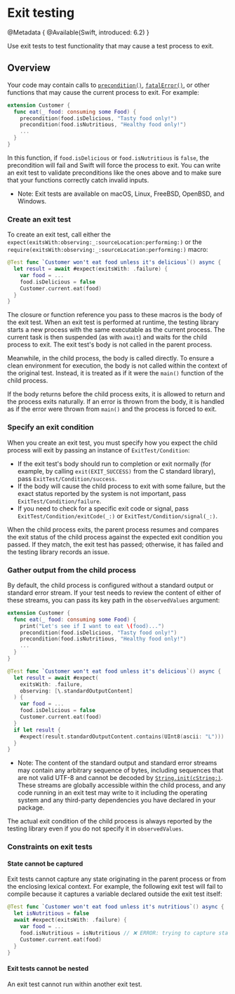 # Exit testing

<!--
This source file is part of the Swift.org open source project

Copyright (c) 2023–2025 Apple Inc. and the Swift project authors
Licensed under Apache License v2.0 with Runtime Library Exception

See https://swift.org/LICENSE.txt for license information
See https://swift.org/CONTRIBUTORS.txt for Swift project authors
-->

@Metadata {
  @Available(Swift, introduced: 6.2)
}

Use exit tests to test functionality that may cause a test process to exit.

## Overview

Your code may contain calls to [`precondition()`](https://developer.apple.com/documentation/swift/precondition(_:_:file:line:)),
[`fatalError()`](https://developer.apple.com/documentation/swift/fatalerror(_:file:line:)),
or other functions that may cause the current process to exit. For example:

```swift
extension Customer {
  func eat(_ food: consuming some Food) {
    precondition(food.isDelicious, "Tasty food only!")
    precondition(food.isNutritious, "Healthy food only!")
    ...
  }
}
```

In this function, if `food.isDelicious` or `food.isNutritious` is `false`, the
precondition will fail and Swift will force the process to exit. You can write
an exit test to validate preconditions like the ones above and to make sure that
your functions correctly catch invalid inputs.

- Note: Exit tests are available on macOS, Linux, FreeBSD, OpenBSD, and Windows.

### Create an exit test

To create an exit test, call either the ``expect(exitsWith:observing:_:sourceLocation:performing:)``
or the ``require(exitsWith:observing:_:sourceLocation:performing:)`` macro:

```swift
@Test func `Customer won't eat food unless it's delicious`() async {
  let result = await #expect(exitsWith: .failure) {
    var food = ...
    food.isDelicious = false
    Customer.current.eat(food)
  }
}
```

The closure or function reference you pass to these macros is the body of the
exit test. When an exit test is performed at runtime, the testing library starts
a new process with the same executable as the current process. The current task
is then suspended (as with `await`) and waits for the child process to
exit. The exit test's body is not called in the parent process.

Meanwhile, in the child process, the body is called directly. To ensure a clean
environment for execution, the body is not called within the context of the
original test. Instead, it is treated as if it were the `main()` function of the
child process.

If the body returns before the child process exits, it is allowed to return and
the process exits naturally. If an error is thrown from the body, it is handled
as if the error were thrown from `main()` and the process is forced to exit.

### Specify an exit condition

When you create an exit test, you must specify how you expect the child process
will exit by passing an instance of ``ExitTest/Condition``:

- If the exit test's body should run to completion or exit normally (for
  example, by calling `exit(EXIT_SUCCESS)` from the C standard library), pass
  ``ExitTest/Condition/success``.
- If the body will cause the child process to exit with some failure, but the
  exact status reported by the system is not important, pass
  ``ExitTest/Condition/failure``.
- If you need to check for a specific exit code or signal, pass
  ``ExitTest/Condition/exitCode(_:)`` or ``ExitTest/Condition/signal(_:)``.

When the child process exits, the parent process resumes and compares the exit
status of the child process against the expected exit condition you passed. If
they match, the exit test has passed; otherwise, it has failed and the testing
library records an issue.

### Gather output from the child process

By default, the child process is configured without a standard output or
standard error stream. If your test needs to review the content of either of
these streams, you can pass its key path in the `observedValues` argument:

```swift
extension Customer {
  func eat(_ food: consuming some Food) {
    print("Let's see if I want to eat \(food)...")
    precondition(food.isDelicious, "Tasty food only!")
    precondition(food.isNutritious, "Healthy food only!")
    ...
  }
}

@Test func `Customer won't eat food unless it's delicious`() async {
  let result = await #expect(
    exitsWith: .failure,
    observing: [\.standardOutputContent]
  ) {
    var food = ...
    food.isDelicious = false
    Customer.current.eat(food)
  }
  if let result {
    #expect(result.standardOutputContent.contains(UInt8(ascii: "L")))
  }
}
```

- Note: The content of the standard output and standard error streams may
  contain any arbitrary sequence of bytes, including sequences that are not
  valid UTF-8 and cannot be decoded by [`String.init(cString:)`](https://developer.apple.com/documentation/swift/string/init(cstring:)-6kr8s).
  These streams are globally accessible within the child process, and any code
  running in an exit test may write to it including the operating system and any
  third-party dependencies you have declared in your package.

The actual exit condition of the child process is always reported by the testing
library even if you do not specify it in `observedValues`.

### Constraints on exit tests

#### State cannot be captured

Exit tests cannot capture any state originating in the parent process or from
the enclosing lexical context. For example, the following exit test will fail to
compile because it captures a variable declared outside the exit test itself:

```swift
@Test func `Customer won't eat food unless it's nutritious`() async {
  let isNutritious = false
  await #expect(exitsWith: .failure) {
    var food = ...
    food.isNutritious = isNutritious // ❌ ERROR: trying to capture state here
    Customer.current.eat(food)
  }
}
```

#### Exit tests cannot be nested

An exit test cannot run within another exit test.

